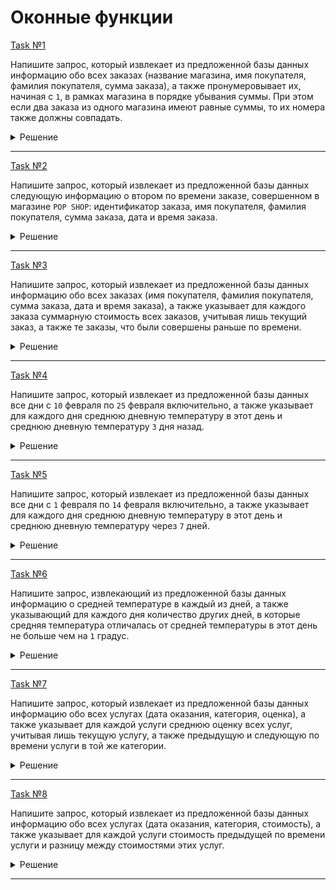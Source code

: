 # Оконные функции

[Task №1](https://stepik.org/lesson/1264342/step/1?unit=1293772)

Напишите запрос, который извлекает из предложенной базы данных информацию обо всех заказах (название магазина, имя покупателя, фамилия покупателя, сумма заказа), а также пронумеровывает их, начиная с `1`, в рамках магазина в порядке убывания суммы. При этом если два заказа из одного магазина имеют равные суммы, то их номера также должны совпадать.

<details>
  <summary>Решение</summary>

  ```sql
  SELECT DENSE_RANK() OVER order_rank AS rank_within_store_by_price,
         store, name, surname, amount
  FROM Customers JOIN Orders ON Customers.id = customer_id
  WINDOW order_rank AS (PARTITION BY store ORDER BY amount DESC);
  ```

</details>

---

[Task №2](https://stepik.org/lesson/1264342/step/2?unit=1293772)

Напишите запрос, который извлекает из предложенной базы данных следующую информацию о втором по времени заказе, совершенном в магазине `POP SHOP`: идентификатор заказа, имя покупателя, фамилия покупателя, сумма заказа, дата и время заказа.

<details>
  <summary>Решение</summary>

  ```sql
  WITH PopShopOrders AS (
      SELECT Orders.id, name, surname, amount, purchased_on,
             ROW_NUMBER() OVER order_num AS row_num
      FROM Customers JOIN Orders ON Customers.id = customer_id
      WHERE store = 'POP SHOP'
      WINDOW order_num AS (ORDER BY purchased_on)
  )
  
  SELECT id, name, surname, amount, purchased_on
  FROM PopShopOrders
  WHERE row_num = 2;
  ```

</details>

---

[Task №3](https://stepik.org/lesson/1264342/step/3?unit=1293772)

Напишите запрос, который извлекает из предложенной базы данных информацию обо всех заказах (имя покупателя, фамилия покупателя, сумма заказа, дата и время заказа), а также указывает для каждого заказа суммарную стоимость всех заказов, учитывая лишь текущий заказ, а также те заказы, что были совершены раньше по времени.

<details>
  <summary>Решение</summary>

  ```sql
  SELECT name, surname, amount, purchased_on,
         SUM(amount) OVER sum_amount AS increasing_amount
  FROM Customers JOIN Orders ON Customers.id = customer_id
  WINDOW sum_amount AS (ORDER BY purchased_on ROWS BETWEEN UNBOUNDED PRECEDING AND CURRENT ROW);
  ```

</details>

---

[Task №4](https://stepik.org/lesson/1264342/step/4?unit=1293772)

Напишите запрос, который извлекает из предложенной базы данных все дни с `10` февраля по `25` февраля включительно, а также указывает для каждого дня среднюю дневную температуру в этот день и среднюю дневную температуру `3` дня назад.

<details>
  <summary>Решение</summary>

  ```sql
  WITH AvgTemp3Day AS (
      SELECT day, avg_temperature,
             LAG(avg_temperature, 3) OVER (ORDER BY day) AS avg_temperature_3_days_ago
      FROM DailyTemperature
  )
  
  SELECT *
  FROM AvgTemp3Day
  WHERE day BETWEEN '2024-02-10' AND '2024-02-25';
  ```

</details>

---

[Task №5](https://stepik.org/lesson/1264342/step/5?unit=1293772)

Напишите запрос, который извлекает из предложенной базы данных все дни с `1` февраля по `14` февраля включительно, а также указывает для каждого дня среднюю дневную температуру в этот день и среднюю дневную температуру через `7` дней.

<details>
  <summary>Решение</summary>

  ```sql
  WITH PreResult AS (
      SELECT day, avg_temperature,
             LEAD(avg_temperature, 7) OVER (ORDER BY day) AS avg_temperature_after_7_days
      FROM DailyTemperature
  )
  
  SELECT *
  FROM PreResult
  WHERE day BETWEEN '2024-02-01' AND '2024-02-14';
  ```

</details>

---

[Task №6](https://stepik.org/lesson/1264342/step/6?unit=1293772)

Напишите запрос, извлекающий из предложенной базы данных информацию о средней температуре в каждый из дней, а также указывающий для каждого дня количество других дней, в которые средняя температура отличалась от средней температуры в этот день не больше чем на `1` градус.

<details>
  <summary>Решение</summary>

  ```sql
  SELECT D1.day, D1.avg_temperature, COUNT(*) AS number_of_days_with_similar_temperature
  FROM DailyTemperature D1 CROSS JOIN DailyTemperature D2 ON D1.day != D2.day
  WHERE ABS(D1.avg_temperature - D2.avg_temperature) <= 1
  GROUP BY day
  ORDER BY day;
  ```

</details>

---

[Task №7](https://stepik.org/lesson/1264342/step/7?unit=1293772)

Напишите запрос, который извлекает из предложенной базы данных информацию обо всех услугах (дата оказания, категория, оценка), а также указывает для каждой услуги среднюю оценку всех услуг, учитывая лишь текущую услугу, а также предыдущую и следующую по времени услуги в той же категории.

<details>
  <summary>Решение</summary>

  ```sql
  SELECT provided_on, category, score,
         AVG(score) OVER (PARTITION BY category ORDER BY provided_on ROWS BETWEEN 1 PRECEDING AND 1 FOLLOWING) AS moving_avg_score
  FROM Procedures;
  ```

</details>

---

[Task №8](https://stepik.org/lesson/1264342/step/8?unit=1293772)

Напишите запрос, который извлекает из предложенной базы данных информацию обо всех услугах (дата оказания, категория, стоимость), а также указывает для каждой услуги стоимость предыдущей по времени услуги и разницу между стоимостями этих услуг.

<details>
  <summary>Решение</summary>

  ```sql
  SELECT provided_on, category, price,
         IFNULL(LAG(price) OVER time_procedure, 0) AS prev_procedure_price,
         ABS(price - IFNULL(LAG(price) OVER time_procedure, 0)) AS prev_procedure_price_difference
  FROM Procedures
  WINDOW time_procedure AS (ORDER BY provided_on);
  ```

</details>

---


